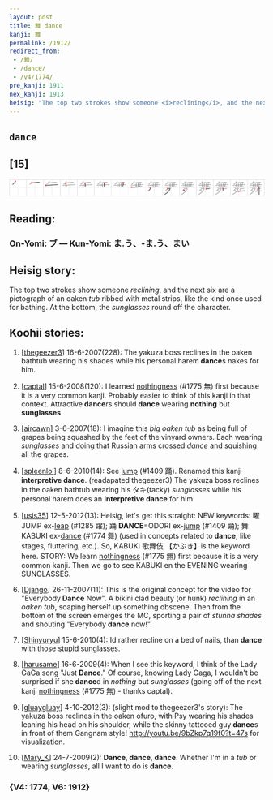 ```yaml
---
layout: post
title: 舞 dance
kanji: 舞
permalink: /1912/
redirect_from:
 - /舞/
 - /dance/
 - /v4/1774/
pre_kanji: 1911
nex_kanji: 1913
heisig: "The top two strokes show someone <i>reclining</i>, and the next six are a pictograph of an oaken <i>tub</i> ribbed with metal strips, like the kind once used for bathing. At the bottom, the <i>sunglasses</i> round off the character."
---
```


## `dance`

## [15]

<div class="stroke"><img src="../images/E8889E.png" /></div>

## Reading:

### On-Yomi: ブ &mdash; Kun-Yomi: ま.う、-ま.う、まい

## Heisig story:

The top two strokes show someone <i>reclining</i>, and the next six are a pictograph of an oaken <i>tub</i> ribbed with metal strips, like the kind once used for bathing. At the bottom, the <i>sunglasses</i> round off the character.

## Koohii stories:

1) [<a href="http://kanji.koohii.com/profile/thegeezer3">thegeezer3</a>] 16-6-2007(228): The yakuza boss reclines in the oaken bathtub wearing his shades while his personal harem<strong> dance</strong>s nakes for him.

2) [<a href="http://kanji.koohii.com/profile/captal">captal</a>] 15-6-2008(120): I learned <a href="../v4/1775">nothingness</a> (#1775 無) first because it is a very common kanji. Probably easier to think of this kanji in that context. Attractive<strong> dance</strong>rs should<strong> dance</strong> wearing <strong>nothing</strong> but <strong>sunglasses</strong>.

3) [<a href="http://kanji.koohii.com/profile/aircawn">aircawn</a>] 3-6-2007(18): I imagine this <em>big oaken tub</em> as being full of grapes being squashed by the feet of the vinyard owners. Each wearing <em>sunglasses</em> and doing that Russian arms crossed <em>dance</em> and squishing all the grapes.

4) [<a href="http://kanji.koohii.com/profile/spleenlol">spleenlol</a>] 8-6-2010(14): See <a href="../v4/1409">jump</a> (#1409 踊). Renamed this kanji <strong>interpretive<strong> dance</strong></strong>. (readapated thegeezer3) The yakuza boss reclines in the oaken bathtub wearing his タキ(tacky) <em>sunglasses</em> while his personal harem does an <strong>interpretive<strong> dance</strong></strong> for him.

5) [<a href="http://kanji.koohii.com/profile/usis35">usis35</a>] 12-5-2012(13): Heisig, let&#039;s get this straight: NEW keywords: 曜 JUMP ex-<a href="../v4/1285">leap</a> (#1285 躍); 踊 <strong> DANCE</strong>=ODORI ex-<a href="../v4/1409">jump</a> (#1409 踊); 舞 KABUKI ex-<a href="../v4/1774">dance</a> (#1774 舞) (used in concepts related to<strong> dance</strong>, like stages, fluttering, etc.). So, KABUKI 歌舞伎 【かぶき】is the keyword here. STORY: We learn <a href="../v4/1775">nothingness</a> (#1775 無) first because it is a very common kanji. Then we go to see KABUKI en the EVENING wearing SUNGLASSES.

6) [<a href="http://kanji.koohii.com/profile/Django">Django</a>] 26-11-2007(11): This is the original concept for the video for &quot;Everybody<strong> Dance</strong> Now&quot;. A bikini clad beauty (or hunk) <em>reclining</em> in an <em>oaken tub</em>, soaping herself up something obscene. Then from the bottom of the screen emerges the MC, sporting a pair of <em>stunna shades</em> and shouting &quot;Everybody<strong> dance</strong> now!&quot;.

7) [<a href="http://kanji.koohii.com/profile/Shinyuryu">Shinyuryu</a>] 15-6-2010(4): Id rather recline on a bed of nails, than<strong> dance</strong> with those stupid sunglasses.

8) [<a href="http://kanji.koohii.com/profile/harusame">harusame</a>] 16-6-2009(4): When I see this keyword, I think of the Lady GaGa song &quot;Just <strong>Dance</strong>.&quot; Of course, knowing Lady Gaga, I wouldn&#039;t be surprised if she<strong> dance</strong>d in <em>nothing</em> but <em>sunglasses</em> (going off of the next kanji <a href="../v4/1775">nothingness</a> (#1775 無) - thanks captal).

9) [<a href="http://kanji.koohii.com/profile/gluaygluay">gluaygluay</a>] 4-10-2012(3): (slight mod to thegeezer3&#039;s story): The yakuza boss reclines in the oaken ofuro, with Psy wearing his shades leaning his head on his shoulder, while the skinny tattooed guy<strong> dance</strong>s in front of them Gangnam style! <a href="http://youtu.be/9bZkp7q19f0?t=47s">http://youtu.be/9bZkp7q19f0?t=47s</a> for visualization.

10) [<a href="http://kanji.koohii.com/profile/Mary_K">Mary_K</a>] 24-7-2009(2): <strong>Dance</strong>,<strong> dance</strong>,<strong> dance</strong>. Whether I&#039;m in a <em>tub</em> or wearing <em>sunglasses</em>, all I want to do is<strong> dance</strong>.

### {V4: 1774, V6: 1912}
